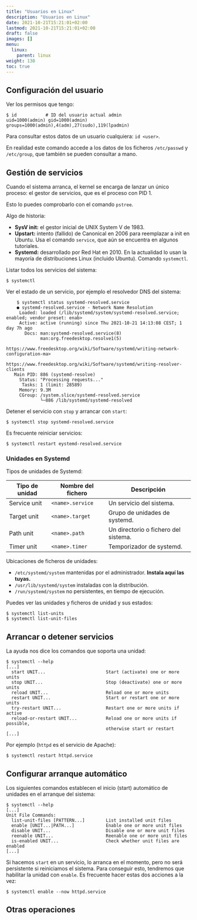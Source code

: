 ```yaml
---
title: "Usuarios en Linux"
description: "Usuarios en Linux"
date: 2021-10-21T15:21:01+02:00
lastmod: 2021-10-21T15:21:01+02:00
draft: false
images: []
menu:
  linux:
    parent: linux
weight: 130
toc: true
---
```



## Configuración del usuario

Ver los permisos que tengo:
```
$ id           # ID del usuario actual admin
uid=1000(admin) gid=1000(admin) groups=1000(admin),4(adm),27(sudo),119(lpadmin)
```

Para consultar estos datos de un usuario cualquiera: `id <user>`.

En realidad este comando accede a los datos de los ficheros `/etc/passwd` y `/etc/group`, que también se pueden consultar a mano.


## Gestión de servicios

Cuando el sistema arranca, el kernel se encarga de lanzar un único proceso: el gestor de servicios, que es el proceso con PID 1.

Esto lo puedes comprobarlo con el comando `pstree`.

Algo de historia:
- **SysV init:** el gestor inicial de UNIX System V de 1983.
- **Upstart:** intento (fallido) de Canonical en 2006 para reemplazar a init en Ubuntu. Usa el comando `service`, que aún se encuentra en algunos tutoriales.
- **Systemd:** desarrollado por Red Hat en 2010. En la actualidad lo usan la mayoría de distribuciones Linux (incluido Ubuntu). Comando `systemctl`.

Listar todos los servicios del sistema:
```
$ systemctl
```

Ver el estado de un servicio, por ejemplo el resolvedor DNS del sistema:
```
	$ systemctl status systemd-resolved.service
	● systemd-resolved.service - Network Name Resolution
     Loaded: loaded (/lib/systemd/system/systemd-resolved.service; enabled; vendor preset: enab>
     Active: active (running) since Thu 2021-10-21 14:13:08 CEST; 1 day 7h ago
       Docs: man:systemd-resolved.service(8)
             man:org.freedesktop.resolve1(5)
             https://www.freedesktop.org/wiki/Software/systemd/writing-network-configuration-ma>
             https://www.freedesktop.org/wiki/Software/systemd/writing-resolver-clients
   Main PID: 886 (systemd-resolve)
     Status: "Processing requests..."
      Tasks: 1 (limit: 28589)
     Memory: 9.3M
     CGroup: /system.slice/systemd-resolved.service
             └─886 /lib/systemd/systemd-resolved
```

Detener el servicio con `stop` y arrancar con `start`:
```
$ systemctl stop systemd-resolved.service
```

Es frecuente reiniciar servicios:
```
$ systemctl restart eystemd-resolved.service
```

### Unidades en Systemd


Tipos de unidades de Systemd:

| Tipo de unidad | Nombre del fichero | Descripción                          |
| -------------- | ------------------ | ------------------------------------ |
| Service unit   | `<name>.service`   | Un servicio del sistema.             |
| Target unit    | `<name>.target`    | Grupo de unidades de systemd.        |
| Path unit      | `<name>.path`      | Un directorio o fichero del sistema. |
| Timer unit     | `<name>.timer`     | Temporizador de systemd.             |

Ubicaciones de ficheros de unidades:
- `/etc/systemd/system` mantenidas por el administrador. **Instala aquí las tuyas.**
- `/usr/lib/systemd/system` instaladas con la distribución.
- `/run/systemd/system` no persistentes, en tiempo de ejecución.

Puedes ver las unidades y ficheros de unidad y sus estados:
```
$ systemctl list-units
$ systemctl list-unit-files
```

## Arrancar o detener servicios
La ayuda nos dice los comandos que soporta una unidad:
```
$ systemctl --help
[...]
  start UNIT...                       Start (activate) one or more units
  stop UNIT...                        Stop (deactivate) one or more units
  reload UNIT...                      Reload one or more units
  restart UNIT...                     Start or restart one or more units
  try-restart UNIT...                 Restart one or more units if active
  reload-or-restart UNIT...           Reload one or more units if possible,
                                      otherwise start or restart
[...]
```


Por ejemplo (`httpd` es el servicio de Apache):
```
$ systemctl restart httpd.service
```


## Configurar arranque automático
Los siguientes comandos establecen el inicio (start) automático de unidades en el arranque del sistema:
```
$ systemctl --help
[...]
Unit File Commands:
  list-unit-files [PATTERN...]        List installed unit files
  enable [UNIT...|PATH...]            Enable one or more unit files
  disable UNIT...                     Disable one or more unit files
  reenable UNIT...                    Reenable one or more unit files
  is-enabled UNIT...                  Check whether unit files are enabled
[...]
```

Si hacemos `start` en un servicio, lo arranca en el momento, pero no será persistente si reiniciamos el sistema. Para conseguir esto, tendremos que habilitar la unidad con `enable`. Es frecuente hacer estas dos acciones a la vez:
```
$ systemctl enable --now httpd.service
```


## Otras operaciones




